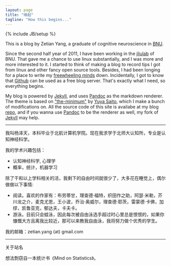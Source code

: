 ```yaml
---
layout: page
title: "缘起"
tagline: "How this begins..."
---
```

{% include JB/setup %}

This is a blog by Zetian Yang, a graduate of cognitive neuroscience in [BNU][].

Since the second half year of 2011, I have been working in the [jliulab][liujia] of BNU.
That gave me a chance to use linux substantially, and I was more and more interested to it. 
I started to think of making a blog to record tips I got from linux and other fancy open source tools.
Besides, I had been longing for a place to write my [freewheeling minds][fm] down.
Incidentally, I got to know that [Github][] can be used as a free blog server. 
That's exactly what I need, so everything begins.

My blog is powered by [Jekyll][], and uses [Pandoc][] as the markdown renderer.
The theme is based on ["the-minimum"][] by [Yuya Saito][], which I make a bunch of modifications on.
All the source code of this site is availabe at my blog [repo][r1], and if you wanna use [Pandoc][] to 
be the renderer as well, my fork of [Jekyll][r2] may help.

--------------------------------------

我叫杨泽天，本科毕业于北航计算机学院。现在我求学于北师大认知所，专业是认知神经科学。

我的学术兴趣包括：

* 认知神经科学, 心理学
* 概率，统计，机器学习

除了干和以上学科相关的活，我剩下的自由时间就很少了，大多花在睡觉上，偶尔做做以下事情:

* 阅读。喜欢的作家有：布劳蒂甘，理查德·福特，织田作之助，阿瑟·米勒，芥川龙之介，麦克尤恩，王小波，乔治·奥威尔，理查德·耶茨，雷蒙德·卡佛，加缪，凯鲁亚克，郁达夫，卡夫卡。
* 游泳。目前只会蛙泳，因此每次被自由泳选手超过时心里总是恨恨的，如果你慷慨大方且离我比较近，那可以来教我自由泳，我将努力做个优秀的学生。

我的邮箱：zetian.yang (at) gmail.com

   [BNU]: http://www.bnu.edu.cn
   [liujia]: http://psychbrain.bnu.edu.cn/teachcms/liujia.htm
   [Github]: http://github.com
   [fm]: http://yangzetian.github.com/categories.html#Freewheeling%20Mind-ref
   [jekyll]: http://jekyllrb.com
   [pandoc]: http://johnmacfarlane.net/pandoc
   ["the-minimum"]: http://themes.jekyllbootstrap.com/preview/the-minimum/pages.html#page
   [Yuya Saito]: http://twitter.com/studiomohawk
   [r1]: https://github.com/yangzetian/YangBlog
   [r2]: https://github.com/yangzetian/jekyll

---------------------------------------------------------
关于站名

想法剽窃自一本统计书《Mind on Statistics》。
